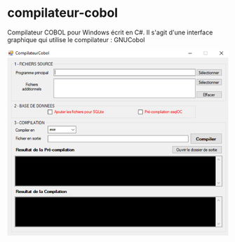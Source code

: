 # compilateur-cobol

Compilateur COBOL pour Windows écrit en C#.
Il s'agit d'une interface graphique qui utilise le compilateur : GNUCobol

![Interface](/doc/Compilateur.PNG)
